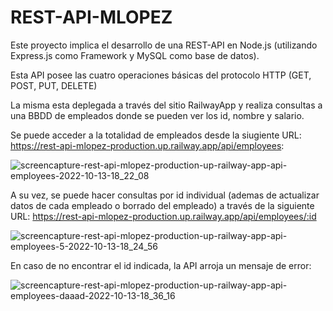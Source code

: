 # REST-API-MLOPEZ

Este proyecto implica el desarrollo de una REST-API en Node.js (utilizando Express.js como Framework y MySQL como base de datos).

Esta API posee las cuatro operaciones básicas del protocolo HTTP (GET, POST, PUT, DELETE)

La misma esta deplegada a través del sitio RailwayApp y realiza consultas a una BBDD de empleados donde se pueden ver los id, nombre y salario.

Se puede acceder a la totalidad de empleados desde la siugiente URL: https://rest-api-mlopez-production.up.railway.app/api/employees:

![screencapture-rest-api-mlopez-production-up-railway-app-api-employees-2022-10-13-18_22_08](https://user-images.githubusercontent.com/84106998/195713392-0b98221e-5f27-43d8-a21f-19bdc4d9e300.jpeg)

A su vez, se puede hacer consultas por id individual (ademas de actualizar datos de cada empleado o borrado del empleado) a través de la siguiente URL: https://rest-api-mlopez-production.up.railway.app/api/employees/:id

![screencapture-rest-api-mlopez-production-up-railway-app-api-employees-5-2022-10-13-18_24_56](https://user-images.githubusercontent.com/84106998/195713770-330e8380-67bc-4d97-883f-510e62645fb6.jpeg)

En caso de no encontrar el id indicada, la API arroja un mensaje de error: 

![screencapture-rest-api-mlopez-production-up-railway-app-api-employees-daaad-2022-10-13-18_36_16](https://user-images.githubusercontent.com/84106998/195715536-d37bb780-1265-4bd3-aa51-20e70bba085e.jpeg)
